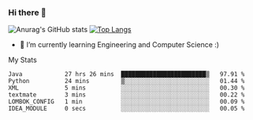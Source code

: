 ### Hi there 👋

![Anurag's GitHub stats](https://github-readme-stats.vercel.app/api?username=MatteoIorio11&show_icons=true&theme=dark) 
[![Top Langs](https://github-readme-stats.vercel.app/api/top-langs/?username=MatteoIorio11&theme=dark)](https://github.com/MatteoIorio11/github-readme-stats)

- 🌱 I’m currently learning Engineering and Computer Science :)

<!--
**MatteoIorio11/MatteoIorio11** is a ✨ _special_ ✨ repository because its `README.md` (this file) appears on your GitHub profile.

Here are some ideas to get you started:

- 🔭 I’m currently working on ...
- 🌱 I’m currently learning ...
- 👯 I’m looking to collaborate on ...
- 🤔 I’m looking for help with ...
- 💬 Ask me about ...
- 📫 How to reach me: ...
- 😄 Pronouns: ...
- ⚡ Fun fact: ...
-->
My Stats
<!--START_SECTION:waka-->

```text
Java            27 hrs 26 mins  ████████████████████████▒   97.91 %
Python          24 mins         ▒░░░░░░░░░░░░░░░░░░░░░░░░   01.44 %
XML             5 mins          ░░░░░░░░░░░░░░░░░░░░░░░░░   00.30 %
textmate        3 mins          ░░░░░░░░░░░░░░░░░░░░░░░░░   00.22 %
LOMBOK_CONFIG   1 min           ░░░░░░░░░░░░░░░░░░░░░░░░░   00.09 %
IDEA_MODULE     0 secs          ░░░░░░░░░░░░░░░░░░░░░░░░░   00.05 %
```

<!--END_SECTION:waka-->
